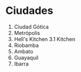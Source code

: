 # Ciudades

1. Ciudad Gótica
2. Metrópolis
3. Hell's Kitchen
   3.1 Kitchen
4. Riobamba
5. Ambato
6. Guayaquil
7. Ibarra

